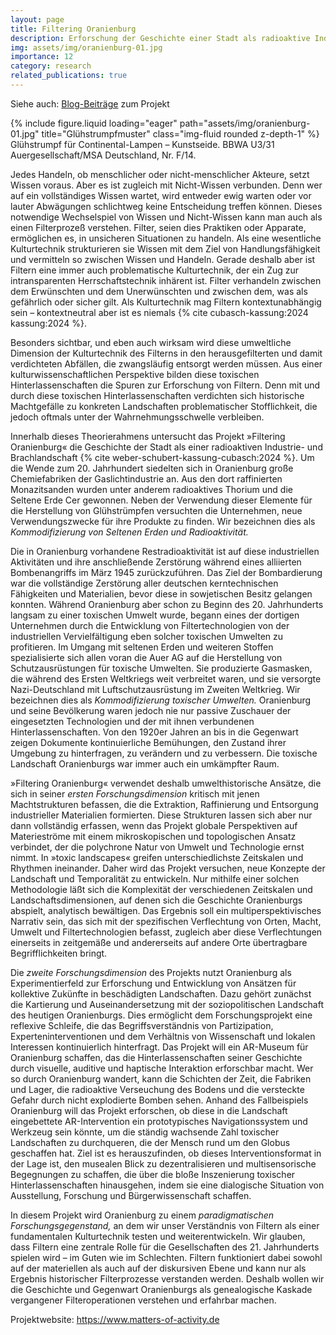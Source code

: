 ```yaml
---
layout: page
title: Filtering Oranienburg
description: Erforschung der Geschichte einer Stadt als radioaktive Industrielandschaft im Rahmen des Exzellenzclusters »Matters of Activity«, seit 2022
img: assets/img/oranienburg-01.jpg
importance: 12
category: research
related_publications: true
---
```


Siehe auch: [Blog-Beiträge](/blog/tag/oranienburg/) zum Projekt

<div class="row">
    <div class="col-sm mt-3 mt-md-0">
        {% include figure.liquid loading="eager" path="assets/img/oranienburg-01.jpg" title="Glühstrumpfmuster" class="img-fluid rounded z-depth-1" %}
    </div>
</div>
<div class="caption">
    Glühstrumpf für Continental-Lampen &ndash; Kunstseide. BBWA U3/31 Auergesellschaft/MSA Deutschland, Nr. F/14.
</div>

Jedes Handeln, ob menschlicher oder nicht-menschlicher Akteure, setzt Wissen
voraus. Aber es ist zugleich mit Nicht-Wissen verbunden. Denn wer auf ein
vollständiges Wissen wartet, wird entweder ewig warten oder vor lauter
Abwägungen schlichtweg keine Entscheidung treffen können. Dieses notwendige
Wechselspiel von Wissen und Nicht-Wissen kann man auch als einen Filterprozeß
verstehen. Filter, seien dies Praktiken oder Apparate, ermöglichen es, in
unsicheren Situationen zu handeln. Als eine wesentliche Kulturtechnik
strukturieren sie Wissen mit dem Ziel von Handlungsfähigkeit und vermitteln so
zwischen Wissen und Handeln. Gerade deshalb aber ist Filtern eine immer auch
problematische Kulturtechnik, der ein Zug zur intransparenten
Herrschaftstechnik inhärent ist. Filter verhandeln zwischen dem Erwünschten und
dem Unerwünschten und zwischen dem, was als gefährlich oder sicher gilt. Als
Kulturtechnik mag Filtern kontextunabhängig sein &ndash; kontextneutral aber
ist es niemals {% cite cubasch-kassung:2024 kassung:2024 %}.

Besonders sichtbar, und eben auch wirksam wird diese umweltliche Dimension der
Kulturtechnik des Filterns in den herausgefilterten und damit verdichteten
Abfällen, die zwangsläufig entsorgt werden müssen. Aus einer
kulturwissenschaftlichen Perspektive bilden diese toxischen
Hinterlassenschaften die Spuren zur Erforschung von Filtern. Denn mit und durch
diese toxischen Hinterlassenschaften verdichten sich historische Machtgefälle
zu konkreten Landschaften problematischer Stofflichkeit, die jedoch oftmals
unter der Wahrnehmungsschwelle verbleiben.

Innerhalb dieses Theorierahmens untersucht das Projekt »Filtering Oranienburg«
die Geschichte der Stadt als einer radioaktiven Industrie- und Brachlandschaft
{% cite weber-schubert-kassung-cubasch:2024 %}. Um die Wende zum 20.
Jahrhundert siedelten sich in Oranienburg große Chemiefabriken der
Gaslichtindustrie an. Aus den dort raffinierten Monazitsanden wurden unter
anderem radioaktives Thorium und die Seltene Erde Cer gewonnen. Neben der
Verwendung dieser Elemente für die Herstellung von Glühstrümpfen versuchten die
Unternehmen, neue Verwendungszwecke für ihre Produkte zu finden. Wir bezeichnen
dies als <i>Kommodifizierung von Seltenen Erden und Radioaktivität.</i>

Die in Oranienburg vorhandene Restradioaktivität ist auf diese industriellen
Aktivitäten und ihre anschließende Zerstörung während eines alliierten
Bombenangriffs im März 1945 zurückzuführen. Das Ziel der Bombardierung war die
vollständige Zerstörung aller deutschen kerntechnischen Fähigkeiten und
Materialien, bevor diese in sowjetischen Besitz gelangen konnten. Während
Oranienburg aber schon zu Beginn des 20. Jahrhunderts langsam zu einer
toxischen Umwelt wurde, begann eines der dortigen Unternehmen durch die
Entwicklung von Filtertechnologien von der industriellen Vervielfältigung eben
solcher toxischen Umwelten zu profitieren. Im Umgang mit seltenen Erden und
weiteren Stoffen spezialisierte sich allen voran die Auer AG auf die
Herstellung von Schutzausrüstungen für toxische Umwelten. Sie produzierte
Gasmasken, die während des Ersten Weltkriegs weit verbreitet waren, und sie
versorgte Nazi-Deutschland mit Luftschutzausrüstung im Zweiten Weltkrieg. Wir
bezeichnen dies als <i>Kommodifizierung toxischer Umwelten.</i> Oranienburg und
seine Bevölkerung waren jedoch nie nur passive Zuschauer der eingesetzten
Technologien und der mit ihnen verbundenen Hinterlassenschaften. Von den 1920er
Jahren an bis in die Gegenwart zeigen Dokumente kontinuierliche Bemühungen, den
Zustand ihrer Umgebung zu hinterfragen, zu verändern und zu verbessern. Die
toxische Landschaft Oranienburgs war immer auch ein umkämpfter Raum.

»Filtering Oranienburg« verwendet deshalb umwelthistorische Ansätze, die sich
in seiner <i>ersten Forschungsdimension</i> kritisch mit jenen Machtstrukturen
befassen, die die Extraktion, Raffinierung und Entsorgung industrieller
Materialien formierten. Diese Strukturen lassen sich aber nur dann vollständig
erfassen, wenn das Projekt globale Perspektiven auf Materieströme mit einem
mikroskopischen und topologischen Ansatz verbindet, der die polychrone Natur
von Umwelt und Technologie ernst nimmt. In »toxic landscapes« greifen
unterschiedlichste Zeitskalen und Rhythmen ineinander. Daher wird das Projekt
versuchen, neue Konzepte der Landschaft und Temporalität zu entwickeln. Nur
mithilfe einer solchen Methodologie läßt sich die Komplexität der verschiedenen
Zeitskalen und Landschaftsdimensionen, auf denen sich die Geschichte
Oranienburgs abspielt, analytisch bewältigen. Das Ergebnis soll ein
multiperspektivisches Narrativ sein, das sich mit der spezifischen Verflechtung
von Orten, Macht, Umwelt und Filtertechnologien befasst, zugleich aber diese
Verflechtungen einerseits in zeitgemäße und andererseits auf andere Orte
übertragbare Begrifflichkeiten bringt.

Die <i>zweite Forschungsdimension</i> des Projekts nutzt Oranienburg als
Experimentierfeld zur Erforschung und Entwicklung von Ansätzen für kollektive
Zukünfte in beschädigten Landschaften. Dazu gehört zunächst die Kartierung und
Auseinandersetzung mit der soziopolitischen Landschaft des heutigen
Oranienburgs. Dies ermöglicht dem Forschungsprojekt eine reflexive Schleife,
die das Begriffsverständnis von Partizipation, Experteninterventionen und dem
Verhältnis von Wissenschaft und lokalen Interessen kontinuierlich hinterfragt.
Das Projekt will ein AR-Museum für Oranienburg schaffen, das die
Hinterlassenschaften seiner Geschichte durch visuelle, auditive und haptische
Interaktion erforschbar macht. Wer so durch Oranienburg wandert, kann die
Schichten der Zeit, die Fabriken und Lager, die radioaktive Verseuchung des
Bodens und die versteckte Gefahr durch nicht explodierte Bomben sehen. Anhand
des Fallbeispiels Oranienburg will das Projekt erforschen, ob diese in die
Landschaft eingebettete AR-Intervention ein prototypisches Navigationssystem
und Werkzeug sein könnte, um die ständig wachsende Zahl toxischer Landschaften
zu durchqueren, die der Mensch rund um den Globus geschaffen hat. Ziel ist es
herauszufinden, ob dieses Interventionsformat in der Lage ist, den musealen
Blick zu dezentralisieren und multisensorische Begegnungen zu schaffen, die
über die bloße Inszenierung toxischer Hinterlassenschaften hinausgehen, indem
sie eine dialogische Situation von Ausstellung, Forschung und
Bürgerwissenschaft schaffen.

In diesem Projekt wird Oranienburg zu einem *paradigmatischen
Forschungsgegenstand,* an dem wir unser Verständnis von Filtern als einer
fundamentalen Kulturtechnik testen und weiterentwickeln. Wir glauben, dass
Filtern eine zentrale Rolle für die Gesellschaften des 21. Jahrhunderts spielen
wird &ndash; im Guten wie im Schlechten. Filtern funktioniert dabei sowohl auf der
materiellen als auch auf der diskursiven Ebene und kann nur als Ergebnis
historischer Filterprozesse verstanden werden. Deshalb wollen wir die
Geschichte und Gegenwart Oranienburgs als genealogische Kaskade vergangener
Filteroperationen verstehen und erfahrbar machen.

Projektwebsite: <a href="https://www.matters-of-activity.de/en/posts/10256/filtering-oranienburg" target="_blank">https://www.matters-of-activity.de</a>
